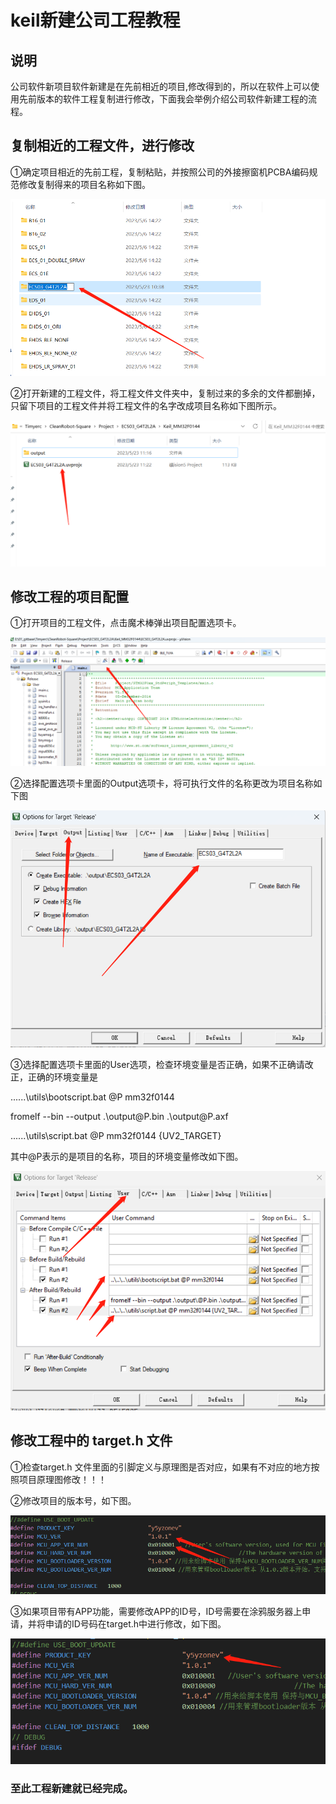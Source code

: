 # keil新建公司工程教程

## 说明
公司软件新项目软件新建是在先前相近的项目,修改得到的，所以在软件上可以使用先前版本的软件工程复制进行修改，下面我会举例介绍公司软件新建工程的流程。


## 复制相近的工程文件，进行修改
①确定项目相近的先前工程，复制粘贴，并按照公司的外接擦窗机PCBA编码规范修改复制得来的项目名称如下图。

![image](image\keil_bulid_project_01.png)

②打开新建的工程文件，将工程文件文件夹中，复制过来的多余的文件都删掉，只留下项目的工程文件并将工程文件的名字改成项目名称如下图所示。

![image](image\keil_bulid_project_02.png)


## 修改工程的项目配置
①打开项目的工程文件，点击魔术棒弹出项目配置选项卡。

![image](image\keil_bulid_project_03.png)

②选择配置选项卡里面的Output选项卡，将可执行文件的名称更改为项目名称如下图

![image](image\keil_bulid_project_04.png)

③选择配置选项卡里面的User选项，检查环境变量是否正确，如果不正确请改正，正确的环境变量是

..\..\..\utils\bootscript.bat @P mm32f0144

fromelf --bin --output .\output\@P.bin .\output\@P.axf

..\..\..\utils\script.bat @P mm32f0144 {UV2_TARGET}

其中@P表示的是项目的名称，项目的环境变量修改如下图。

![image](image\keil_bulid_project_05.png)

## 修改工程中的 target.h 文件

①检查target.h 文件里面的引脚定义与原理图是否对应，如果有不对应的地方按照项目原理图修改！！！

②修改项目的版本号，如下图。

![image](image\keil_bulid_project_06.png)

③如果项目带有APP功能，需要修改APP的ID号，ID号需要在涂鸦服务器上申请，并将申请的ID号码在target.h中进行修改，如下图。

![image](image\keil_bulid_project_07.png)

### 至此工程新建就已经完成。